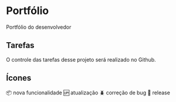 # Portfólio
Portfólio do desenvolvedor

## Tarefas

O controle das tarefas desse projeto será realizado no Github.

## Ícones

:package: nova funcionalidade
:up: atualização
:beetle: correção de bug
:checkered_flag: release
